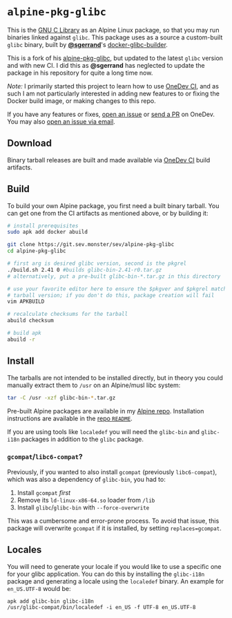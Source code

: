 # `alpine-pkg-glibc`
This is the [GNU C Library](https://gnu.org/software/libc/) as an Alpine Linux
package, so that you may run binaries linked against `glibc`. This package
uses as a source a custom-built `glibc` binary, built by
[**@sgerrand**](https://github.com/sgerrand)'s
[docker-glibc-builder](https://github.com/sgerrand/docker-glibc-builder).

This is a fork of his
[alpine-pkg-glibc](https://github.com/sgerrand/alpine-pkg-glibc), but updated
to the latest `glibc` version and with new CI. I did this as **@sgerrand** has
neglected to update the package in his repository for quite a long time now.

*Note:* I primarily started this project to learn how to use
[OneDev CI](https://onedev.io), and as such I am not particularly interested in
adding new features to or fixing the Docker build image, or making changes to
this repo.

If you have any features or fixes,
[open an issue](https://git.sev.monster/sev/alpine-pkg-glibc/~issues) or
[send a PR](https://git.sev.monster/sev/alpine-pkg-glibc/~pulls) on OneDev.
You may also
[open an issue via email](mailto:onedev+sev/alpine-pkg-glibc@git.sev.monster).

## Download
Binary tarball releases are built and made available via
[OneDev CI](https://git.sev.monster/sev/alpine-pkg-glibc/~builds?query=%22Job%22+is+%22build-glibc%22+and+successful)
build artifacts.

## Build
To build your own Alpine package, you first need a built binary tarball. You   
can get one from the CI artifacts as mentioned above, or by building it:

```sh
# install prerequisites
sudo apk add docker abuild

git clone https://git.sev.monster/sev/alpine-pkg-glibc
cd alpine-pkg-glibc

# first arg is desired glibc version, second is the pkgrel
./build.sh 2.41 0 #builds glibc-bin-2.41-r0.tar.gz
# alternatively, put a pre-built glibc-bin-*.tar.gz in this directory

# use your favorite editor here to ensure the $pkgver and $pkgrel match the
# tarball version; if you don't do this, package creation will fail
vim APKBUILD

# recalculate checksums for the tarball
abuild checksum

# build apk
abuild -r
```

## Install
The tarballs are not intended to be installed directly, but in theory you could
manually extract them to `/usr` on an Alpine/musl libc system:

```sh
tar -C /usr -xzf glibc-bin-*.tar.gz
```

Pre-built Alpine packages are available in my
[Alpine repo](https://alpine.sev.monster/edge/testing/x86_64/glibc).
Installation instructions are available in the
[repo `README`](https://git.sev.monster/sev/aports).

If you are using tools like `localedef` you will need the `glibc-bin` and
`glibc-i18n` packages in addition to the `glibc` package.

### `gcompat`/`libc6-compat`?
Previously, if you wanted to also install `gcompat` (previously `libc6-compat`), which was also a dependency of `glibc-bin`, you had to:
1. Install `gcompat` *first*
2. Remove its `ld-linux-x86-64.so` loader from `/lib`
3. Install `glibc`/`glibc-bin` with `--force-overwrite`

This was a cumbersome and error-prone process. To avoid that issue, this
package will overwrite `gcompat` if it is installed, by setting
`replaces=gcompat`.

## Locales
You will need to generate your locale if you would like to use a specific one
for your glibc application. You can do this by installing the `glibc-i18n`
package and generating a locale using the `localedef` binary. An example for
`en_US.UTF-8` would be:

```
apk add glibc-bin glibc-i18n
/usr/glibc-compat/bin/localedef -i en_US -f UTF-8 en_US.UTF-8
```
